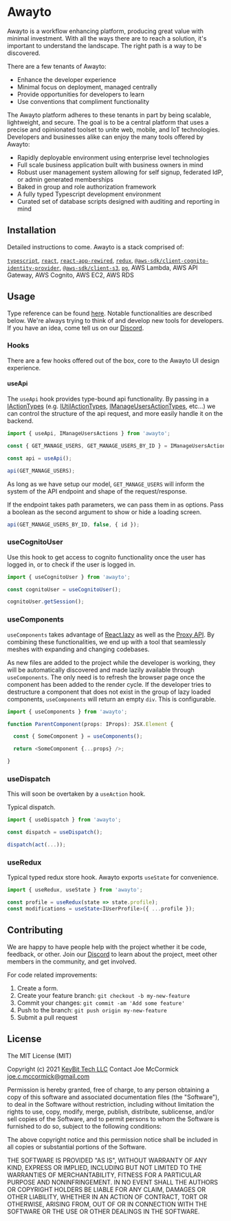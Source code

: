 # Awayto
 
Awayto is a workflow enhancing platform, producing great value with minimal investment. With all the ways there are to reach a solution, it's important to understand the landscape. The right path is a way to be discovered.

There are a few tenants of Awayto:  
- Enhance the developer experience
- Minimal focus on deployment, managed centrally
- Provide opportunities for developers to learn
- Use conventions that compliment functionality

The Awayto platform adheres to these tenants in part by being scalable, lightweight, and secure. The goal is to be a central platform that uses a precise and opinionated toolset to unite web, mobile, and IoT technologies. Developers and businesses alike can enjoy the many tools offered by Awayto:

- Rapidly deployable environment using enterprise level technologies
- Full scale business application built with business owners in mind
- Robust user management system allowing for self signup, federated IdP, or admin generated memberships
- Baked in group and role authorization framework
- A fully typed Typescript development environment
- Curated set of database scripts designed with auditing and reporting in mind

## Installation
 
Detailed instructions to come. Awayto is a stack comprised of:

[`typescript`](https://www.typescriptlang.org/), 
[`react`](https://reactjs.org/), 
[`react-app-rewired`](https://github.com/timarney/react-app-rewired), 
[`redux`](https://redux.js.org/), 
[`@aws-sdk/client-cognito-identity-provider`](https://docs.aws.amazon.com/AWSJavaScriptSDK/v3/latest/clients/client-cognito-identity-provider/),
[`@aws-sdk/client-s3`](https://docs.aws.amazon.com/AWSJavaScriptSDK/v3/latest/clients/client-s3/), 
[`pg`](https://node-postgres.com/), 
AWS Lambda, 
AWS API Gateway, 
AWS Cognito, 
AWS EC2, 
AWS RDS

## Usage

Type reference can be found [here](https://awayto.dev/docs/modules.html). Notable functionalities are described below. We're always trying to think of and develop new tools for developers. If you have an idea, come tell us on our [Discord](https://discord.gg/KzpcTrn5DQ).

### Hooks
There are a few hooks offered out of the box, core to the Awayto UI design experience.

#### useApi
The `useApi` hook provides type-bound api functionality. By passing in a [IActionTypes](https://www.keybittech.com/awayto/docs/modules.html#iactiontypes) (e.g. [IUtilActionTypes](https://www.keybittech.com/awayto/docs/enums/iutilactiontypes.html), [IManageUsersActionTypes](https://www.keybittech.com/awayto/docs/enums/imanageusersactiontypes.html), etc...) we can control the structure of the api request, and more easily handle it on the backend.

```ts
import { useApi, IManageUsersActions } from 'awayto';

const { GET_MANAGE_USERS, GET_MANAGE_USERS_BY_ID } = IManageUsersActions;

const api = useApi();

api(GET_MANAGE_USERS);
```

As long as we have setup our model, `GET_MANAGE_USERS` will inform the system of the API endpoint and shape of the request/response.

If the endpoint takes path parameters, we can pass them in as options. Pass a boolean as the second argument to show or hide a loading screen.

```ts
api(GET_MANAGE_USERS_BY_ID, false, { id });
```
 
### useCognitoUser
Use this hook to get access to cognito functionality once the user has logged in, or to check if the user is logged in.

```ts
import { useCognitoUser } from 'awayto';

const cognitoUser = useCognitoUser();

cognitoUser.getSession();
```

### useComponents
`useComponents` takes advantage of [React.lazy](https://reactjs.org/docs/code-splitting.html#reactlazy) as well as the [Proxy API](https://developer.mozilla.org/en-US/docs/Web/JavaScript/Reference/Global_Objects/Proxy). By combining these functionalities, we end up with a tool that seamlessly meshes with expanding and changing codebases.

As new files are added to the project while the developer is working, they will be automatically discovered and made lazily available through `useComponents`. The only need is to refresh the browser page once the component has been added to the render cycle. If the developer tries to destructure a component that does not exist in the group of lazy loaded components, `useComponents` will return an empty `div`. This is configurable.

```ts
import { useComponents } from 'awayto';

function ParentComponent(props: IProps): JSX.Element {

  const { SomeComponent } = useComponents();

  return <SomeComponent {...props} />;

}
```

### useDispatch
This will soon be overtaken by a `useAction` hook.

Typical dispatch.

```ts
import { useDispatch } from 'awayto';

const dispatch = useDispatch();

dispatch(act(...));
```

### useRedux
Typical typed redux store hook. Awayto exports `useState` for convenience.

```ts
import { useRedux, useState } from 'awayto';

const profile = useRedux(state => state.profile);
const modifications = useState<IUserProfile>({ ...profile });
```

## Contributing

We are happy to have people help with the project whether it be code, feedback, or other. Join our [Discord](https://discord.gg/KzpcTrn5DQ) to learn about the project, meet other members in the community, and get involved.

For code related improvements:

1. Create a form.
2. Create your feature branch: `git checkout -b my-new-feature`
3. Commit your changes: `git commit -am 'Add some feature'`
4. Push to the branch: `git push origin my-new-feature`
5. Submit a pull request
 
## License
 
The MIT License (MIT)

Copyright (c) 2021 [KeyBit Tech LLC](https://keybittech.com)
Contact Joe McCormick [joe.c.mccormick@gmail.com](mailto:joe.c.mccormick@gmail.com)

Permission is hereby granted, free of charge, to any person obtaining a copy of this software and associated documentation files (the "Software"), to deal in the Software without restriction, including without limitation the rights to use, copy, modify, merge, publish, distribute, sublicense, and/or sell copies of the Software, and to permit persons to whom the Software is furnished to do so, subject to the following conditions:

The above copyright notice and this permission notice shall be included in all copies or substantial portions of the Software.

THE SOFTWARE IS PROVIDED "AS IS", WITHOUT WARRANTY OF ANY KIND, EXPRESS OR IMPLIED, INCLUDING BUT NOT LIMITED TO THE WARRANTIES OF MERCHANTABILITY, FITNESS FOR A PARTICULAR PURPOSE AND NONINFRINGEMENT. IN NO EVENT SHALL THE AUTHORS OR COPYRIGHT HOLDERS BE LIABLE FOR ANY CLAIM, DAMAGES OR OTHER LIABILITY, WHETHER IN AN ACTION OF CONTRACT, TORT OR OTHERWISE, ARISING FROM, OUT OF OR IN CONNECTION WITH THE SOFTWARE OR THE USE OR OTHER DEALINGS IN THE SOFTWARE.
